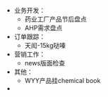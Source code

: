 - 业务开发：
	- 药业工厂产品节后盘点
	- AHP需求盘点
- 订单跟踪：
	- 天闳-15kg哒嗪
- 营销工作：
	- news版面检查
- 其他：
	- WYY产品挂chemical book
-